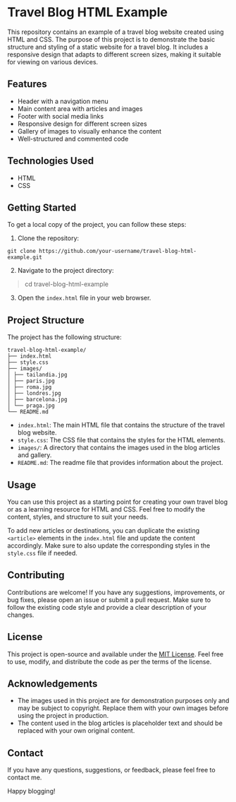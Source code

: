# Travel Blog HTML Example

This repository contains an example of a travel blog website created using HTML and CSS. The purpose of this project is to demonstrate the basic structure and styling of a static website for a travel blog. It includes a responsive design that adapts to different screen sizes, making it suitable for viewing on various devices.

## Features

- Header with a navigation menu
- Main content area with articles and images
- Footer with social media links
- Responsive design for different screen sizes
- Gallery of images to visually enhance the content
- Well-structured and commented code

## Technologies Used

- HTML
- CSS

## Getting Started

To get a local copy of the project, you can follow these steps:

1. Clone the repository:

```git
git clone https://github.com/your-username/travel-blog-html-example.git
```

2. Navigate to the project directory:
> cd travel-blog-html-example

3. Open the `index.html` file in your web browser.

## Project Structure

The project has the following structure:
```
travel-blog-html-example/
├── index.html
├── style.css
├── images/
│ ├── tailandia.jpg
│ ├── paris.jpg
│ ├── roma.jpg
│ ├── londres.jpg
│ ├── barcelona.jpg
│ └── praga.jpg
└── README.md
```
- `index.html`: The main HTML file that contains the structure of the travel blog website.
- `style.css`: The CSS file that contains the styles for the HTML elements.
- `images/`: A directory that contains the images used in the blog articles and gallery.
- `README.md`: The readme file that provides information about the project.

## Usage

You can use this project as a starting point for creating your own travel blog or as a learning resource for HTML and CSS. Feel free to modify the content, styles, and structure to suit your needs.

To add new articles or destinations, you can duplicate the existing `<article>` elements in the `index.html` file and update the content accordingly. Make sure to also update the corresponding styles in the `style.css` file if needed.

## Contributing

Contributions are welcome! If you have any suggestions, improvements, or bug fixes, please open an issue or submit a pull request. Make sure to follow the existing code style and provide a clear description of your changes.

## License

This project is open-source and available under the [MIT License](LICENSE). Feel free to use, modify, and distribute the code as per the terms of the license.

## Acknowledgements

- The images used in this project are for demonstration purposes only and may be subject to copyright. Replace them with your own images before using the project in production.
- The content used in the blog articles is placeholder text and should be replaced with your own original content.

## Contact

If you have any questions, suggestions, or feedback, please feel free to contact me.

Happy blogging!
